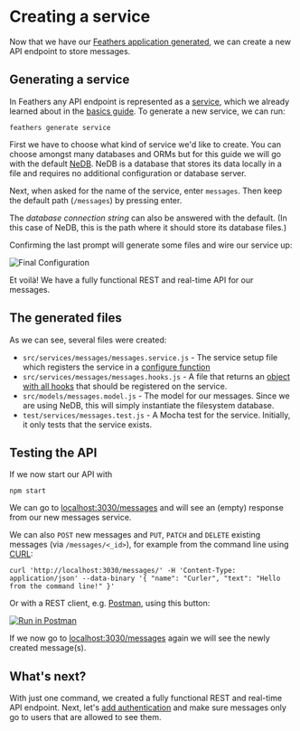 # Creating a service

Now that we have our [Feathers application generated](./creating.md), we can create a new API endpoint to store messages.

## Generating a service

In Feathers any API endpoint is represented as a [service](../../api/services.md), which we already learned about in the [basics guide](../basics/services.md). To generate a new service, we can run:

```
feathers generate service
```

First we have to choose what kind of service we'd like to create. You can choose amongst many databases and ORMs but for this guide we will go with the default [NeDB](https://github.com/louischatriot/nedb). NeDB is a database that stores its data locally in a file and requires no additional configuration or database server.

Next, when asked for the name of the service, enter `messages`. Then keep the default path (`/messages`) by pressing enter.

The *database connection string* can also be answered with the default. (In this case of NeDB, this is the path where it should store its database files.)

Confirming the last prompt will generate some files and wire our service up:

![Final Configuration](./assets/service.png)

Et voilà! We have a fully functional REST and real-time API for our messages.

## The generated files

As we can see, several files were created:

- `src/services/messages/messages.service.js` - The service setup file which registers the service in a [configure function](../basics/generator.md)
- `src/services/messages/messages.hooks.js` - A file that returns an [object with all hooks](../basics/hooks.md) that should be registered on the service.
- `src/models/messages.model.js` - The model for our messages. Since we are using NeDB, this will simply instantiate the filesystem database.
- `test/services/messages.test.js` - A Mocha test for the service. Initially, it only tests that the service exists.

## Testing the API

If we now start our API with

```
npm start
```

We can go to [localhost:3030/messages](http://localhost:3030/messages) and will see an (empty) response from our new messages service.

We can also `POST` new messages and `PUT`, `PATCH` and `DELETE` existing messages (via `/messages/<_id>`), for example from the command line using [CURL](https://curl.haxx.se/):

```
curl 'http://localhost:3030/messages/' -H 'Content-Type: application/json' --data-binary '{ "name": "Curler", "text": "Hello from the command line!" }'
```

Or with a REST client, e.g. [Postman](https://chrome.google.com/webstore/detail/postman/fhbjgbiflinjbdggehcddcbncdddomop?hl=en), using this button:

[![Run in Postman](https://run.pstmn.io/button.svg)](https://app.getpostman.com/run-collection/9668636a9596d1e4a496)

If we now go to [localhost:3030/messages](http://localhost:3030/messages) again we will see the newly created message(s).

## What's next?

With just one command, we created a fully functional REST and real-time API endpoint. Next, let's [add authentication](./authentication.md) and make sure messages only go to users that are allowed to see them.
